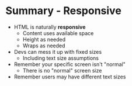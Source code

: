 # Summary - Responsive

- HTML is naturally **responsive**
  - Content uses available space
  - Height as needed
  - Wraps as needed
- Devs can mess it up with fixed sizes
  - Including text size assumptions
- Remember your specific screen isn't "normal"
  - There is no "normal" screen size
- Remember users may have different text sizes

